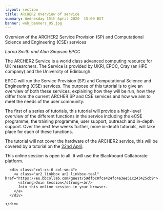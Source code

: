 ```yaml
---
layout: section
title: ARCHER2 Overview of service
summary: Wednesday 15th April 2020  15:00 BST
banner: web_banners_05.jpg
---
```



Overview of the ARCHER2 Service Provision (SP) and Computational Science and Engineering (CSE) services

*Lorna Smith and Alan Simpson EPCC*

The ARCHER2 Service is a world class advanced computing resource for UK researchers. The Service is provided by UKRI, EPCC, Cray (an HPE
company) and the University of Edinburgh.

EPCC will run the Service Provision (SP) and Computational Science and Engineering (CSE) services. The purpose of this tutorial is to give an overview of both these services, explaining how they will be run, how they differ from the current ARCHER SP and CSE services and how we aim to meet the needs of the user community.

The first of a series of tutorials, this tutorial will provide a high-level overview of the different functions in the service including the eCSE programme, the training programme, user support, outreach and in-depth support. Over the next few weeks further, more in-depth tutorials, will take place for each of these functions.

The tutorial will not cover the hardware of the ARCHER2 service, this will be covered by a tutorial on the [22nd April](../200422-archer2-hardware/).

This online session is open to all.  It will use the Blackboard Collaborate platform. 


<section id="service">
  <div class="container">
    <div class="row ">	

      <div class="col-xs-6 col-sm-4">
        <a class="ar2_linkbox ar2_linkbox-teal" href="https://eu.bbcollab.com/guest/59dfbc0fca424fc4a3ee51c243425cb9">
          <strong>Join Session</strong><br/>
          Join this online session in your browser.
        </a>
      </div>
										
    </div>
  </div>
</section>



